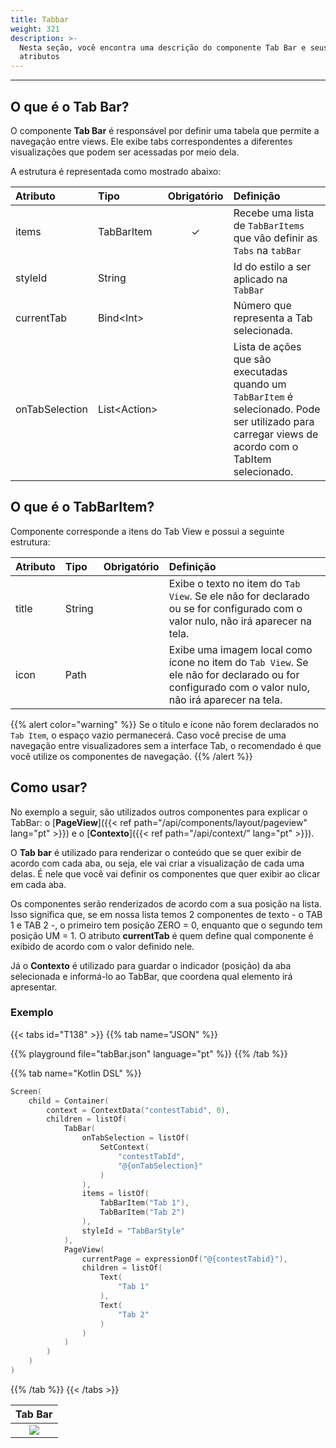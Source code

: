 ```yaml
---
title: Tabbar
weight: 321
description: >-
  Nesta seção, você encontra uma descrição do componente Tab Bar e seus
  atributos
---
```


---

## O que é o Tab Bar?

O componente **Tab Bar** é responsável por definir uma tabela que permite a navegação entre views. Ele exibe tabs correspondentes a diferentes visualizações que podem ser acessadas por meio dela.

A estrutura é representada como mostrado abaixo:

| **Atributo**   | **Tipo**           | Obrigatório | **Definição**                                                                                                                                       |
| :------------- | :----------------- | :---------: | :-------------------------------------------------------------------------------------------------------------------------------------------------- |
| items          | TabBarItem         |      ✓      | Recebe uma lista de `TabBarItems` que vão definir as `Tabs` na `tabBar`                                                                             |
| styleId        | String             |             | Id do estilo a ser aplicado na `TabBar`                                                                                                             |
| currentTab     | Bind&lt;Int&gt;    |             | Número que representa a Tab selecionada.                                                                                                            |
| onTabSelection | List&lt;Action&gt; |             | Lista de ações que são executadas quando um `TabBarItem` é selecionado. Pode ser utilizado para carregar views de acordo com o TabItem selecionado. |

## O que é o TabBar**Item?**

Componente corresponde a itens do Tab View e possui a seguinte estrutura:

| **Atributo** | **Tipo** | Obrigatório | **Definição**                                                                                                                                    |
| :----------- | :------- | :---------: | :----------------------------------------------------------------------------------------------------------------------------------------------- |
| title        | String   |             | Exibe o texto no item do `Tab View`. Se ele não for declarado ou se for configurado com o valor nulo, não irá aparecer na tela.                  |
| icon         | Path     |             | Exibe uma imagem local como ícone no item do `Tab View`. Se ele não for declarado ou for configurado com o valor nulo, não irá aparecer na tela. |

{{% alert color="warning" %}}
Se o título e ícone não forem declarados no `Tab Item`, o espaço vazio permanecerá. Caso você precise de uma navegação entre visualizadores sem a interface Tab, o recomendado é que você utilize os componentes de navegação.
{{% /alert %}}

## Como usar?

No exemplo a seguir, são utilizados outros componentes para explicar o TabBar: o [**PageView**]({{< ref path="/api/components/layout/pageview" lang="pt" >}}) e o [**Contexto**]({{< ref path="/api/context/" lang="pt" >}}).

O **Tab bar** é utilizado para renderizar o conteúdo que se quer exibir de acordo com cada aba, ou seja, ele vai criar a visualização de cada uma delas. É nele que você vai definir os componentes que quer exibir ao clicar em cada aba.

Os componentes serão renderizados de acordo com a sua posição na lista. Isso significa que, se em nossa lista temos 2 componentes de texto - o TAB 1 e TAB 2 -, o primeiro tem posição ZERO = 0, enquanto que o segundo tem posição UM = 1. O atributo **currentTab** é quem define qual componente é exibido de acordo com o valor definido nele.

Já o **Contexto** é utilizado para guardar o indicador \(posição\) da aba selecionada e informá-lo ao TabBar, que coordena qual elemento irá apresentar.

### Exemplo

{{< tabs id="T138" >}}
{{% tab name="JSON" %}}

<!-- json-playground:tabBar.json
{
    "_beagleComponent_": "beagle:screenComponent",
    "child": {
        "_beagleComponent_": "beagle:container",
        "children": [
            {
                "_beagleComponent_": "beagle:tabBar",
                "items": [
                    {"title": "Tab 1"},
                    {"title": "Tab 2"}
                ],
                "styleId": "TabBarStyle",
                "onTabSelection": [
                    {
                        "_beagleAction_": "beagle:setContext",
                        "contextId": "contestTabId",
                        "value": "@{onTabSelection}"
                    }
                ]
            },
            {
                "_beagleComponent_": "beagle:pageView",
                "children": [
                    {
                        "_beagleComponent_": "beagle:text",
                        "text": "Tab 1"
                    },
                    {
                        "_beagleComponent_": "beagle:text",
                        "text": "Tab 2"
                    }
                ],
                "currentPage": "@{contestTabid}"
            }
        ],
        "context": {
            "id": "contestTabid",
            "value": 0
        }
    }
}
-->

{{% playground file="tabBar.json" language="pt" %}}
{{% /tab %}}

{{% tab name="Kotlin DSL" %}}

```kotlin
Screen(
    child = Container(
        context = ContextData("contestTabid", 0),
        children = listOf(
            TabBar(
                onTabSelection = listOf(
                    SetContext(
                        "contestTabId",
                        "@{onTabSelection}"
                    )
                ),
                items = listOf(
                    TabBarItem("Tab 1"),
                    TabBarItem("Tab 2")
                ),
                styleId = "TabBarStyle"
            ),
            PageView(
                currentPage = expressionOf("@{contestTabid}"),
                children = listOf(
                    Text(
                        "Tab 1"
                    ),
                    Text(
                        "Tab 2"
                    )
                )
            )
        )
    )
)
```

{{% /tab %}}
{{< /tabs >}}

|          Tab Bar          |
| :-----------------------: |
| ![](/shared/beagle-tab-view.gif) |
